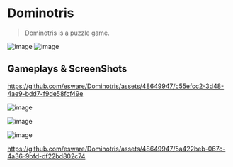 # Dominotris 
> Dominotris is a puzzle game.
>


![image](https://github.com/esware/Dominotris/assets/48649947/d2395ea9-bb20-49f3-bd03-e22b8fabb3e4)
![image](https://github.com/esware/Dominotris/assets/48649947/9754939c-faca-4209-a949-51525bf3c663)

## Gameplays & ScreenShots


https://github.com/esware/Dominotris/assets/48649947/c55efcc2-3d48-4ae9-bdd7-f9de58fcf49e

![image](https://github.com/esware/Dominotris/assets/48649947/d2395ea9-bb20-49f3-bd03-e22b8fabb3e4)

![image](https://github.com/esware/Dominotris/assets/48649947/fd2f0d5f-e5bd-4f1e-b861-436b157090fe)

![image](https://github.com/esware/Dominotris/assets/48649947/86d4ffd7-c379-455e-97f4-8d32e1063574)

https://github.com/esware/Dominotris/assets/48649947/5a422beb-067c-4a36-9bfd-df22bd802c74



